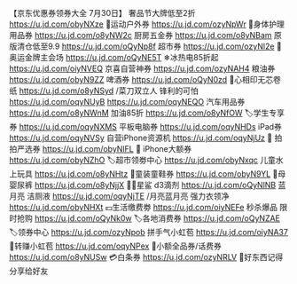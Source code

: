 【京东优惠券领券大全 7月30日】
 奢品节大牌低至2折
https://u.jd.com/obyNXze
🏻运动户外券
https://u.jd.com/ozyNpWr
🧴身体护理用品券
https://u.jd.com/o8yNW2c
 厨房五金券
https://u.jd.com/o8yNBam
 原版清仓低至9.9
https://u.jd.com/oQyNp8f
超市券
https://u.jd.com/ozyNl2e
🏅奥运金牌主会场
https://u.jd.com/oQyNE5T
❄冰热电85折起
https://u.jd.com/oiyNVEQ
京喜自营神券
https://u.jd.com/ozyNAH4
粮油券
https://u.jd.com/obyN9ZZ
啤酒券
https://u.jd.com/oQyN0zd
🧻心相印无芯卷纸
https://u.jd.com/o8yNSyd
/菜刀双立人 锋利的可怕
https://u.jd.com/oqyNUyB
https://u.jd.com/oqyNEQO
汽车用品券
https://u.jd.com/o8yNWnM
加油85折
https://u.jd.com/o8yNfOW
🏷学生专享券
https://u.jd.com/oqyNXMS
平板电脑券
https://u.jd.com/oqyNHDs
iPad券
https://u.jd.com/oqyNVSy
自营iPhone资源机
https://u.jd.com/oqyNjUz
🏻 拍拍严选券
https://u.jd.com/obyNlFL
 iPhone大额券
https://u.jd.com/obyNZhO
🏷超市领劵中心
https://u.jd.com/obyNxqc
儿童水上玩具
https://u.jd.com/o8yNHtz
🏻童装童鞋券
https://u.jd.com/obyN9YL
🏻母婴尿裤
https://u.jd.com/o8yNjjX
🤰🏻星鲨 d3滴剂
https://u.jd.com/oQyNlNB
蓝月亮 洁厕液
https://u.jd.com/oqyNjTE
/月亮蓝月亮 强力衣领净
https://u.jd.com/obyNHXt
💴生活缴费劵
https://u.jd.com/oiyNEFe
秒杀爆品 限时抢购
https://u.jd.com/oQyNk0w
🏷各地消费券
https://u.jd.com/oQyNZAE
🏷领券中心
https://u.jd.com/ozyNpob
拼手气小虹苞
https://u.jd.com/oiyNA37
🧧转赚小虹苞
https://u.jd.com/oqyNPex
🏻小额全品券/话费券
https://u.jd.com/o8yNUSw
💳白条券
https://u.jd.com/ozyNRLV
🥳好东西记得分享给好友
